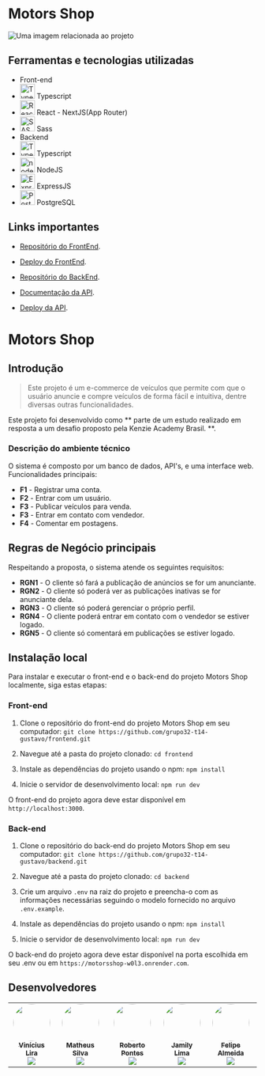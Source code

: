 # Motors Shop
<fig>
<img src="https://rockcontent.com/br/wp-content/uploads/sites/2/elementor/thumbs/modelo-de-projeto-p2he6clp7uhmwqd16ikv9jgz30a5liixoon908hej0.png" alt="Uma imagem relacionada ao projeto">
</fig>

## Ferramentas e tecnologias utilizadas
* Front-end
* <img width="30px" height="30px" src="https://user-images.githubusercontent.com/25181517/183890598-19a0ac2d-e88a-4005-a8df-1ee36782fde1.png" alt="Typescript"> Typescript
* <img width="30px" height="30px" src="https://user-images.githubusercontent.com/25181517/183897015-94a058a6-b86e-4e42-a37f-bf92061753e5.png" alt="React - NextJS"> React - NextJS(App Router)
* <img width="30px" height="30px" src="https://user-images.githubusercontent.com/25181517/192158956-48192682-23d5-4bfc-9dfb-6511ade346bc.png" alt="SASS"> Sass
* Backend
* <img width="30px" height="30px" src="https://user-images.githubusercontent.com/25181517/183890598-19a0ac2d-e88a-4005-a8df-1ee36782fde1.png" alt="Typescript"> Typescript
* <img width="30px" height="30px" src="https://user-images.githubusercontent.com/25181517/183568594-85e280a7-0d7e-4d1a-9028-c8c2209e073c.png" alt="nodeJS"> NodeJS
* <img width="30px" height="30px" src="https://user-images.githubusercontent.com/25181517/183859966-a3462d8d-1bc7-4880-b353-e2cbed900ed6.png" alt="ExpressJS"> ExpressJS
* <img width="30px" height="30px" src="https://upload.wikimedia.org/wikipedia/commons/thumb/2/29/Postgresql_elephant.svg/540px-Postgresql_elephant.svg.png" alt="PostgreSQL"> PostgreSQL

## Links importantes
* [Repositório do FrontEnd](https://github.com/grupo32-t14-gustavo/frontend).
* [Deploy do FrontEnd](https://motors-shop-frontend-theta.vercel.app/).
  
* [Repositório do BackEnd](https://github.com/grupo32-t14-gustavo/backend).
* [Documentação da API](https://motorsshop-w0l3.onrender.com/doc/).
* [Deploy da API](https://motorsshop-w0l3.onrender.com).

# Motors Shop

## Introdução

> Este projeto é um e-commerce de veículos que permite com que o usuário anuncie e compre veículos
> de forma fácil e intuitiva, dentre diversas outras funcionalidades.

Este projeto foi desenvolvido como ** parte de um estudo realizado em resposta a um desafio proposto pela Kenzie Academy Brasil. **.  

### Descrição do ambiente técnico

O sistema é composto por um banco de dados, API's, e uma interface web. Funcionalidades principais:

* **F1** - Registrar uma conta.
* **F2** - Entrar com um usuário.
* **F3** - Publicar veículos para venda.
* **F3** - Entrar em contato com vendedor.
* **F4** - Comentar em postagens.

## Regras de Negócio principais

Respeitando a proposta, o sistema atende os seguintes requisitos:

* **RGN1** -  O cliente só fará a publicação de anúncios se for um anunciante.
* **RGN2** -  O cliente só poderá ver as publicações inativas se for anunciante dela.
* **RGN3** -  O cliente só poderá gerenciar o próprio perfil.
* **RGN4** -  O cliente poderá entrar em contato com o vendedor se estiver logado.
* **RGN5** -  O cliente só comentará em publicações se estiver logado.
  
## Instalação local

Para instalar e executar o front-end e o back-end do projeto Motors Shop localmente, siga estas etapas:

### Front-end

1. Clone o repositório do front-end do projeto Motors Shop em seu computador:
`git clone https://github.com/grupo32-t14-gustavo/frontend.git`

2. Navegue até a pasta do projeto clonado:
`cd frontend`

3. Instale as dependências do projeto usando o npm:
`npm install`


4. Inicie o servidor de desenvolvimento local:
`npm run dev`


O front-end do projeto agora deve estar disponível em `http://localhost:3000`.

### Back-end

1. Clone o repositório do back-end do projeto Motors Shop em seu computador:
`git clone https://github.com/grupo32-t14-gustavo/backend.git`


2. Navegue até a pasta do projeto clonado:
`cd backend`


3. Crie um arquivo `.env` na raiz do projeto e preencha-o com as informações necessárias seguindo o modelo fornecido no arquivo `.env.example`.

4. Instale as dependências do projeto usando o npm:
`npm install`


5. Inicie o servidor de desenvolvimento local:
`npm run dev`


O back-end do projeto agora deve estar disponível na porta escolhida em seu .env ou em `https://motorsshop-w0l3.onrender.com`.

## Desenvolvedores
<table>
  <tr>
    
  <td align="center"><a href="https://github.com/vinisooo" title="GitHub"><img style="border-radius: 50%;" src="https://github.com/vinisooo.png" width="75px;" alt=""/><br /><sub><b>Vinícius Lira</b></sub></a><br /><a href="https://www.linkedin.com/in/vinicius-lira-web-dev/" title="Linkedin"><img src="https://img.shields.io/badge/LinkedIn-%230077B5.svg?&style=flat-square&logo=linkedin&logoColor=white"></a></td>
  
  <td align="center"><a href="https://github.com/MSOliver1998" title="GitHub"><img style="border-radius: 50%;" src="https://github.com/MSOliver1998.png" width="75px;" alt=""/><br /><sub><b>Matheus Silva</b></sub></a><br /><a href="https://www.linkedin.com/in/matheus-silva-6021ab246/" title="Linkedin"><img src="https://img.shields.io/badge/LinkedIn-%230077B5.svg?&style=flat-square&logo=linkedin&logoColor=white"></a></td>
  
  <td align="center"><a href="https://github.com/robertopnts" title="GitHub"><img style="border-radius: 50%;" src="https://github.com/robertopnts.png" width="75px;" alt=""/><br /><sub><b>Roberto Pontes</b></sub></a><br /><a href="https://www.linkedin.com/in/roberto-pontess/" title="Linkedin"><img src="https://img.shields.io/badge/LinkedIn-%230077B5.svg?&style=flat-square&logo=linkedin&logoColor=white"></a></td>
  
  <td align="center"><a href="https://github.com/jamilylima" title="GitHub"><img style="border-radius: 50%;" src="https://github.com/jamilylima.png" width="75px;" alt=""/><br /><sub><b>Jamily Lima</b></sub></a><br /><a href="https://www.linkedin.com/in/jamilylima/" title="Linkedin"><img src="https://img.shields.io/badge/LinkedIn-%230077B5.svg?&style=flat-square&logo=linkedin&logoColor=white"></a></td>
  
  <td align="center"><a href="https://github.com/felipedsalmeida" title="GitHub"><img style="border-radius: 50%;" src="https://github.com/felipedsalmeida.png" width="75px;" alt=""/><br /><sub><b>Felipe Almeida</b></sub></a><br /><a href="https://www.linkedin.com/in/felipedsalmeida/" title="Linkedin"><img src="https://img.shields.io/badge/LinkedIn-%230077B5.svg?&style=flat-square&logo=linkedin&logoColor=white"></a></td>
  </tr>
</table>
